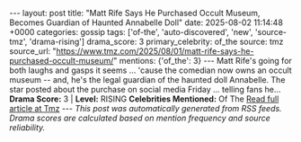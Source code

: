 --- layout: post title: "Matt Rife Says He Purchased Occult Museum, Becomes Guardian of Haunted Annabelle Doll" date: 2025-08-02 11:14:48 +0000 categories: gossip tags: ['of-the', 'auto-discovered', 'new', 'source-tmz', 'drama-rising'] drama_score: 3 primary_celebrity: of_the source: tmz source_url: "https://www.tmz.com/2025/08/01/matt-rife-says-he-purchased-occult-museum/" mentions: {'of_the': 3} --- Matt Rife's going for both laughs and gasps it seems ... 'cause the comedian now owns an occult museum -- and, he's the legal guardian of the haunted doll Annabelle. The star posted about the purchase on social media Friday ... telling fans he… **Drama Score:** 3 | **Level:** RISING **Celebrities Mentioned:** Of The [Read full article at Tmz](https://www.tmz.com/2025/08/01/matt-rife-says-he-purchased-occult-museum/) --- *This post was automatically generated from RSS feeds. Drama scores are calculated based on mention frequency and source reliability.*